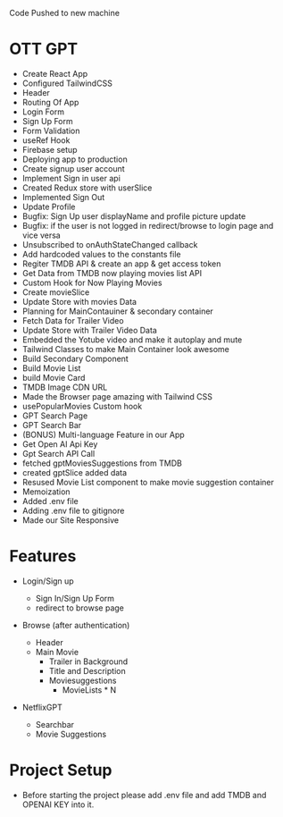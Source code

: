 Code Pushed to new machine
# OTT GPT

- Create React App
- Configured TailwindCSS
- Header
- Routing Of App
- Login Form
- Sign Up Form
- Form Validation
- useRef Hook
- Firebase setup
- Deploying app to production
- Create signup user account
- Implement Sign in user api
- Created Redux store with userSlice
- Implemented Sign Out
- Update Profile
- Bugfix: Sign Up user displayName and profile picture update
- Bugfix: if the user is not logged in redirect/browse to login page and vice versa
- Unsubscribed to onAuthStateChanged callback
- Add hardcoded values to the constants file
- Regiter TMDB API & create an app & get access token
- Get Data from TMDB now playing movies list API
- Custom Hook for Now Playing Movies
- Create movieSlice
- Update Store with movies Data
- Planning for MainContauiner & secondary container
- Fetch Data for Trailer Video
- Update Store with Trailer Video Data
- Embedded the Yotube video and make it autoplay and mute
- Tailwind Classes to make Main Container look awesome
- Build Secondary Component
- Build Movie List
- build Movie Card
- TMDB Image CDN URL
- Made the Browser page amazing with Tailwind CSS
- usePopularMovies Custom hook
- GPT Search Page
- GPT Search Bar
- (BONUS) Multi-language Feature in our App
- Get Open AI Api Key
- Gpt Search API Call
- fetched gptMoviesSuggestions from TMDB
- created gptSlice added data
- Resused Movie List component to make movie suggestion container
- Memoization
- Added .env file
- Adding .env file to gitignore
- Made our Site Responsive

# Features

- Login/Sign up
    - Sign In/Sign Up Form
    - redirect to browse page

- Browse (after authentication) 
    - Header
    - Main Movie
        - Trailer in Background
        - Title and Description
        - Moviesuggestions
            - MovieLists * N

- NetflixGPT
    - Searchbar
    - Movie Suggestions

# Project Setup

- Before starting the project please add .env file and add TMDB and OPENAI KEY into it.